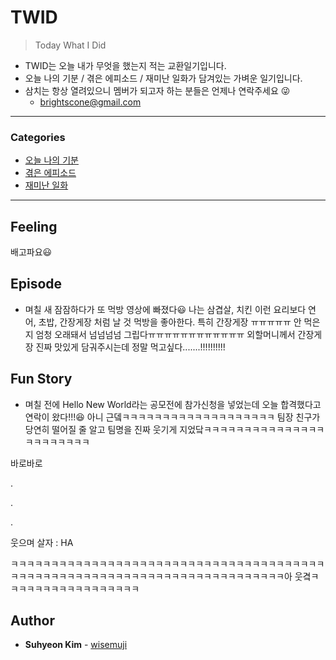 # TWID

> Today What I Did

- TWID는 오늘 내가 무엇을 했는지 적는 교환일기입니다.
- 오늘 나의 기분 / 겪은 에피소드 / 재미난 일화가 담겨있는 가벼운 일기입니다.
- 삼치는 항상 열려있으니 멤버가 되고자 하는 분들은 언제나 연락주세요 😜
  - brightscone@gmail.com

---

### Categories

* [오늘 나의 기분](#feeling)
* [겪은 에피소드](#episode)
* [재미난 일화](#fun-story)

---

## Feeling

배고파요😃

## Episode

- 며칠 새 잠잠하다가 또 먹방 영상에 빠졌다😃 나는 삼겹살, 치킨 이런 요리보다 연어, 초밥, 간장게장 처럼 날 것 먹방을 좋아한다. 특히 간장게장 ㅠㅠㅠㅠㅠ 안 먹은지 엄청 오래돼서 넘넘넘넘 그립다ㅠㅠㅠㅠㅠㅠㅠㅠㅠㅠㅠㅠ 외할머니께서 간장게장 진짜 맛있게 담궈주시는데 정말 먹고싶다.......!!!!!!!!!! 

## Fun Story

- 며칠 전에 Hello New World라는 공모전에 참가신청을 넣었는데 오늘 합격했다고 연락이 왔다!!!😆 아니 근뎈ㅋㅋㅋㅋㅋㅋㅋㅋㅋㅋㅋㅋㅋㅋㅋㅋㅋㅋㅋ 팀장 친구가 당연히 떨어질 줄 알고 팀명을 진짜 웃기게 지었닼ㅋㅋㅋㅋㅋㅋㅋㅋㅋㅋㅋㅋㅋㅋㅋㅋㅋㅋㅋㅋㅋㅋㅋ

바로바로

.

.

.

웃으며 살자 : HA

ㅋㅋㅋㅋㅋㅋㅋㅋㅋㅋㅋㅋㅋㅋㅋㅋㅋㅋㅋㅋㅋㅋㅋㅋㅋㅋㅋㅋㅋㅋㅋㅋㅋㅋㅋㅋㅋㅋㅋㅋㅋㅋㅋㅋㅋㅋㅋㅋㅋㅋㅋㅋㅋㅋㅋㅋㅋㅋㅋㅋㅋㅋㅋㅋㅋㅋㅋㅋㅋㅋㅋㅋㅋ아 웃곀ㅋㅋㅋㅋㅋㅋㅋㅋㅋㅋㅋㅋㅋㅋㅋㅋㅋ

## Author

* **Suhyeon Kim** - [wisemuji](https://github.com/wisemuji)
